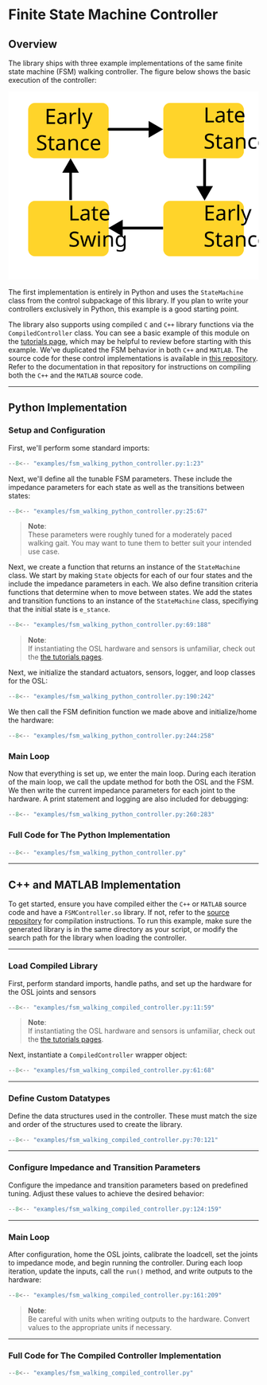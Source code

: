 # Finite State Machine Controller

## Overview

The library ships with three example implementations of the same finite state machine (FSM) walking controller. The figure below shows the basic execution of the controller: 

![A diagram of the finite state machine](./assets/FSM_Diagram.svg)

The first implementation is entirely in Python and uses the `StateMachine` class from the control subpackage of this library. If you plan to write your controllers exclusively in Python, this example is a good starting point.

The library also supports using compiled `C` and `C++` library functions via the `CompiledController` class. You can see a basic example of this module on the [tutorials page](/opensourceleg/tutorials/control/compiled_controller/), which may be helpful to review before starting with this example. We've duplicated the FSM behavior in both `C++` and `MATLAB`. The source code for these control implementations is available in [this repository](https://github.com/neurobionics/OSL_CompiledControllers_Source). Refer to the documentation in that repository for instructions on compiling both the `C++` and the `MATLAB` source code. 

---

## Python Implementation

### Setup and Configuration

First, we'll perform some standard imports:

```python
--8<-- "examples/fsm_walking_python_controller.py:1:23"
```

Next, we'll define all the tunable FSM parameters. These include the impedance parameters for each state as well as the transitions between states:

```python
--8<-- "examples/fsm_walking_python_controller.py:25:67"
```

> **Note**:  
> These parameters were roughly tuned for a moderately paced walking gait. You may want to tune them to better suit your intended use case.

Next, we create a function that returns an instance of the `StateMachine` class. We start by making `State` objects for each of our four states and the include the impedance parameters in each. We also define transition criteria functions that determine when to move between states. We add the states and transition functions to an instance of the `StateMachine` class, specifiying that the initial state is `e_stance`. 

```python
--8<-- "examples/fsm_walking_python_controller.py:69:188"
```

> **Note**:  
> If instantiating the OSL hardware and sensors is unfamiliar, check out the [the tutorials pages](/opensourceleg/tutorials/actuators/getting_started/).


Next, we initialize the standard actuators, sensors, logger, and loop classes for the OSL: 
```python
--8<-- "examples/fsm_walking_python_controller.py:190:242"
```

We then call the FSM definition function we made above and initialize/home the hardware: 
```python
--8<-- "examples/fsm_walking_python_controller.py:244:258"
```

### Main Loop

Now that everything is set up, we enter the main loop. During each iteration of the main loop, we call the update method for both the OSL and the FSM. We then write the current impedance parameters for each joint to the hardware. A print statement and logging are also included for debugging:

```python
--8<-- "examples/fsm_walking_python_controller.py:260:283"
```

### Full Code for The Python Implementation
```python
--8<-- "examples/fsm_walking_python_controller.py"
```


---

## C++ and MATLAB Implementation

To get started, ensure you have compiled either the `C++` or `MATLAB` source code and have a `FSMController.so` library. If not, refer to the [source repository](https://github.com/neurobionics/OSL_CompiledControllers_Source) for compilation instructions. To run this example, make sure the generated library is in the same directory as your script, or modify the search path for the library when loading the controller.

---

### Load Compiled Library

First, perform standard imports, handle paths, and set up the hardware for the OSL joints and sensors

```python
--8<-- "examples/fsm_walking_compiled_controller.py:11:59"
```

> **Note**:  
> If instantiating the OSL hardware and sensors is unfamiliar, check out the [the tutorials pages](/opensourceleg/tutorials/actuators/getting_started/).

Next, instantiate a `CompiledController` wrapper object:

```python
--8<-- "examples/fsm_walking_compiled_controller.py:61:68"
```

---

### Define Custom Datatypes

Define the data structures used in the controller. These must match the size and order of the structures used to create the library.

```python
--8<-- "examples/fsm_walking_compiled_controller.py:70:121"
```

---

### Configure Impedance and Transition Parameters

Configure the impedance and transition parameters based on predefined tuning. Adjust these values to achieve the desired behavior:

```python
--8<-- "examples/fsm_walking_compiled_controller.py:124:159"
```

---

### Main Loop

After configuration, home the OSL joints, calibrate the loadcell, set the joints to impedance mode, and begin running the controller. During each loop iteration, update the inputs, call the `run()` method, and write outputs to the hardware:

```python
--8<-- "examples/fsm_walking_compiled_controller.py:161:209"
```

> **Note**:  
> Be careful with units when writing outputs to the hardware. Convert values to the appropriate units if necessary.

---

### Full Code for The Compiled Controller Implementation

```python
--8<-- "examples/fsm_walking_compiled_controller.py"
```